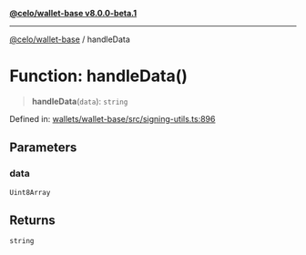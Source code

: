 [**@celo/wallet-base v8.0.0-beta.1**](../README.md)

***

[@celo/wallet-base](../README.md) / handleData

# Function: handleData()

> **handleData**(`data`): `string`

Defined in: [wallets/wallet-base/src/signing-utils.ts:896](https://github.com/celo-org/developer-tooling/blob/master/packages/sdk/wallets/wallet-base/src/signing-utils.ts#L896)

## Parameters

### data

`Uint8Array`

## Returns

`string`
